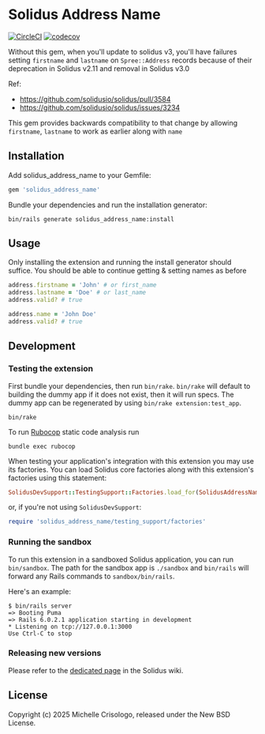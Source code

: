 # Solidus Address Name

[![CircleCI](https://circleci.com/gh/nebulab/solidus_address_name.svg?style=shield)](https://circleci.com/gh/nebulab/solidus_address_name)
[![codecov](https://codecov.io/gh/solidusio-contrib/solidus_address_name/branch/master/graph/badge.svg)](https://codecov.io/gh/solidusio-contrib/solidus_address_name)

Without this gem, when you'll update to solidus v3, you'll have failures setting `firstname` and `lastname` on
`Spree::Address` records because of their deprecation in Solidus v2.11 and removal in Solidus v3.0

Ref:
* https://github.com/solidusio/solidus/pull/3584
* https://github.com/solidusio/solidus/issues/3234

This gem provides backwards compatibility to that change by allowing `firstname`, `lastname` to work as earlier
along with `name`

## Installation

Add solidus_address_name to your Gemfile:

```ruby
gem 'solidus_address_name'
```

Bundle your dependencies and run the installation generator:

```shell
bin/rails generate solidus_address_name:install
```

## Usage
Only installing the extension and running the install generator should suffice.
You should be able to continue getting & setting names as before

```ruby
address.firstname = 'John' # or first_name
address.lastname = 'Doe' # or last_name
address.valid? # true

address.name = 'John Doe'
address.valid? # true
```


## Development

### Testing the extension

First bundle your dependencies, then run `bin/rake`. `bin/rake` will default to building the dummy
app if it does not exist, then it will run specs. The dummy app can be regenerated by using
`bin/rake extension:test_app`.

```shell
bin/rake
```

To run [Rubocop](https://github.com/bbatsov/rubocop) static code analysis run

```shell
bundle exec rubocop
```

When testing your application's integration with this extension you may use its factories.
You can load Solidus core factories along with this extension's factories using this statement:

```ruby
SolidusDevSupport::TestingSupport::Factories.load_for(SolidusAddressName::Engine)
```

or, if you're not using `SolidusDevSupport`:

```ruby
require 'solidus_address_name/testing_support/factories'
```

### Running the sandbox

To run this extension in a sandboxed Solidus application, you can run `bin/sandbox`. The path for
the sandbox app is `./sandbox` and `bin/rails` will forward any Rails commands to
`sandbox/bin/rails`.

Here's an example:

```
$ bin/rails server
=> Booting Puma
=> Rails 6.0.2.1 application starting in development
* Listening on tcp://127.0.0.1:3000
Use Ctrl-C to stop
```

### Releasing new versions

Please refer to the [dedicated page](https://github.com/solidusio/solidus/wiki/How-to-release-extensions) in the Solidus wiki.

## License

Copyright (c) 2025 Michelle Crisologo, released under the New BSD License.
